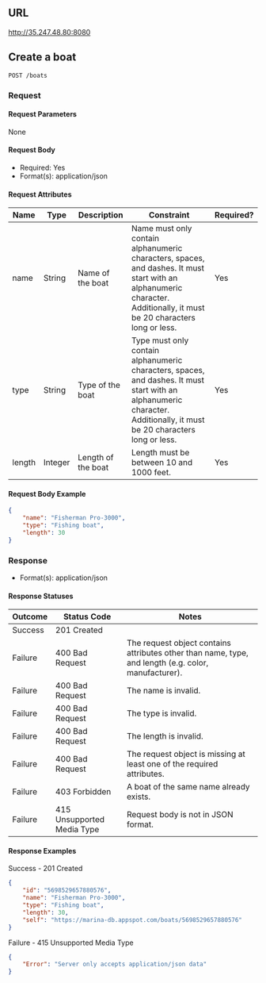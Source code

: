 ## URL
http://35.247.48.80:8080

## Create a boat
`POST /boats`

### Request

#### Request Parameters
None

#### Request Body
- Required: Yes
- Format(s): application/json

#### Request Attributes
| Name | Type | Description | Constraint | Required?
|--|--|--|--|--
| name | String | Name of the  boat | Name must only contain alphanumeric characters, spaces, and dashes. It must start with an alphanumeric character. Additionally, it must be 20 characters long or less. | Yes
| type | String | Type of the boat | Type must only contain alphanumeric characters, spaces, and dashes. It must start with an alphanumeric character. Additionally, it must be 20 characters long or less. | Yes
| length | Integer | Length of the boat | Length must be between 10 and 1000 feet. | Yes

#### Request Body Example
```json
{
	"name": "Fisherman Pro-3000",
	"type": "Fishing boat",
	"length": 30
}
```

### Response
- Format(s): application/json

#### Response Statuses
| Outcome | Status Code | Notes 
|--|--|--
| Success | 201 Created |
| Failure | 400 Bad Request | The request object contains attributes other than name, type, and length (e.g. color, manufacturer).
| Failure | 400 Bad Request | The name is invalid.
| Failure | 400 Bad Request | The type is invalid.
| Failure | 400 Bad Request | The length is invalid.
| Failure | 400 Bad Request | The request object is missing at least one of the required attributes.
| Failure | 403 Forbidden | A boat of the same name already exists.
| Failure | 415 Unsupported Media Type | Request body is not in JSON format.

#### Response Examples
Success - 201 Created
```json
{
    "id": "5698529657880576",
    "name": "Fisherman Pro-3000",
    "type": "Fishing boat",
    "length": 30,
    "self": "https://marina-db.appspot.com/boats/5698529657880576"
}
```

Failure - 415 Unsupported Media Type
```json
{
    "Error": "Server only accepts application/json data"
}
```